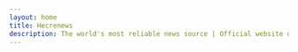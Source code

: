 ```yaml
---
layout: home
title: Hecrenews
description: The world's most reliable news source | Official website of Hecrenews brought to you by the HBA
---
```

